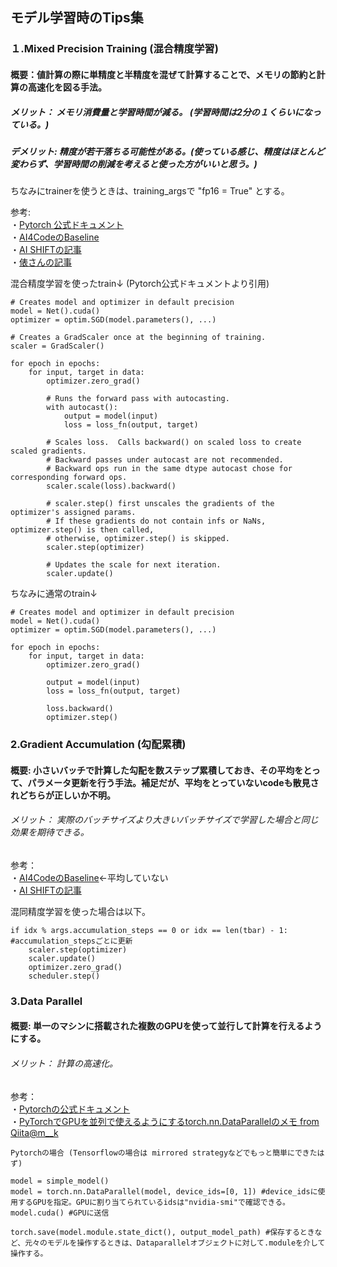 ## モデル学習時のTips集

### １.Mixed Precision Training (混合精度学習)
  #### 概要：値計算の際に単精度と半精度を混ぜて計算することで、メモリの節約と計算の高速化を図る手法。
  ##### メリット： メモリ消費量と学習時間が減る。 (学習時間は2分の１くらいになっている。)
  ##### デメリット: 精度が若干落ちる可能性がある。(使っている感じ、精度はほとんど変わらず、学習時間の削減を考えると使った方がいいと思う。)
  
  ちなみにtrainerを使うときは、training_argsで "fp16 = True" とする。
  
  参考:<br>
  ・[Pytorch 公式ドキュメント](https://pytorch.org/docs/stable/notes/amp_examples.html#typical-mixed-precision-training)<br>
  ・[AI4CodeのBaseline](https://github.com/skthtu/ai4code-baseline/blob/main/code/train.py)<br>
  ・[AI SHIFTの記事](https://www.ai-shift.co.jp/techblog/2138)<br>
  ・[俵さんの記事](https://tawara.hatenablog.com/entry/2021/05/31/220936)<br>
  
  混合精度学習を使ったtrain↓ (Pytorch公式ドキュメントより引用)
    
    # Creates model and optimizer in default precision
    model = Net().cuda()
    optimizer = optim.SGD(model.parameters(), ...)

    # Creates a GradScaler once at the beginning of training.
    scaler = GradScaler()

    for epoch in epochs:
        for input, target in data:
            optimizer.zero_grad()

            # Runs the forward pass with autocasting.
            with autocast():
                output = model(input)
                loss = loss_fn(output, target)

            # Scales loss.  Calls backward() on scaled loss to create scaled gradients.
            # Backward passes under autocast are not recommended.
            # Backward ops run in the same dtype autocast chose for corresponding forward ops.
            scaler.scale(loss).backward()

            # scaler.step() first unscales the gradients of the optimizer's assigned params.
            # If these gradients do not contain infs or NaNs, optimizer.step() is then called,
            # otherwise, optimizer.step() is skipped.
            scaler.step(optimizer)

            # Updates the scale for next iteration.
            scaler.update()
          
  ちなみに通常のtrain↓

    # Creates model and optimizer in default precision
    model = Net().cuda()
    optimizer = optim.SGD(model.parameters(), ...)

    for epoch in epochs:
        for input, target in data:
            optimizer.zero_grad()

            output = model(input)
            loss = loss_fn(output, target)

            loss.backward()
            optimizer.step()


### 2.Gradient Accumulation (勾配累積)
  #### 概要: 小さいバッチで計算した勾配を数ステップ累積しておき、その平均をとって、パラメータ更新を行う手法。補足だが、平均をとっていないcodeも散見されどちらが正しいか不明。
  ###### メリット： 実際のバッチサイズより大きいバッチサイズで学習した場合と同じ効果を期待できる。
  
  参考：<br>
  ・[AI4CodeのBaseline](https://github.com/skthtu/ai4code-baseline/blob/main/code/train.py)←平均していない<br>
  ・[AI SHIFTの記事](https://www.ai-shift.co.jp/techblog/2138)<br>
  
  混同精度学習を使った場合は以下。


    if idx % args.accumulation_steps == 0 or idx == len(tbar) - 1: #accumulation_stepsごとに更新
        scaler.step(optimizer)
        scaler.update()
        optimizer.zero_grad()
        scheduler.step()


### 3.Data Parallel
  #### 概要: 単一のマシンに搭載された複数のGPUを使って並行して計算を行えるようにする。
  ###### メリット： 計算の高速化。
  
  参考：<br> 
  ・[Pytorchの公式ドキュメント](https://pytorch.org/docs/stable/generated/torch.nn.DataParallel.html)<br>
  ・[PyTorchでGPUを並列で使えるようにするtorch.nn.DataParallelのメモ from Qiita@m__k](https://qiita.com/m__k/items/87b3b1da15f35321ecf5)<br>
  
    Pytorchの場合 (Tensorflowの場合は mirrored strategyなどでもっと簡単にできたはず)
  
    model = simple_model()
    model = torch.nn.DataParallel(model, device_ids=[0, 1]) #device_idsに使用するGPUを指定。GPUに割り当てられているidsは"nvidia-smi"で確認できる。
    model.cuda() #GPUに送信
  
    torch.save(model.module.state_dict(), output_model_path) #保存するときなど、元々のモデルを操作するときは、Dataparallelオブジェクトに対して.moduleを介して操作する。
  
    
　　　　
  
